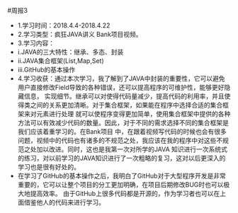 #周报3
- 1.学习时间：2018.4.4-2018.4.22
- 2.学习类型：疯狂JAVA讲义 Bank项目视频。
- 3.学习内容：
- i.JAVA的三大特性：继承、多态、封装
- ii.JAVA集合框架(List,Map,Set)
- iii.GitHub的基本操作
- 4.学习收获：通过本次学习，我了解到了JAVA中封装的重要性，它可以避免用户直接修改Field导致的各种错误，还可以提高程序的可维护性，能够更好隐藏信息，
实现细节。继承可以对使得代码量减少，提高代码的利用率，并且使得类之间的关系更加清晰。对于集合框架，如果能在程序中选择合适的集合框架来对元素进行处理
就可以使程序变得更加简单，使用集合框架中提供的各种方法可以有效减少代码的数量。因此，对于不同的需求选择不同的集合框架是我们应该着重学习的。在Bank项目
中，在跟着视频写代码的时候也会有很多问题，视频中的代码也有诸多的不规范之处，我应该在我的程序中对这些不规范之处加以改进。同时，这也是我第一次对所学的JAVA
知识进行一次系统式的练习，对以前学习的JAVA知识进行了一次粗略的复习，这对以后更深入的学习也是很有好处的。
- 在学习了GitHub的基本操作之后，我明白了GitHub对于大型程序开发是非常重要的，它可以让整个项目的分工更加明确，在项目后期修改BUG时也可以极大地提高效率。
由于GitHub上很多代码都是开源的，作为学习者也可以在上面借鉴他人的代码来进行学习。

    
